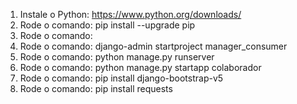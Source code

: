 1. Instale o Python: https://www.python.org/downloads/
2. Rode o comando: pip install --upgrade pip
3. Rode o comando: 
4. Rode o comando: django-admin startproject manager_consumer
5. Rode o comando: python manage.py runserver
6. Rode o comando: python manage.py startapp colaborador
7. Rode o comando: pip install django-bootstrap-v5
8. Rode o comando: pip install requests